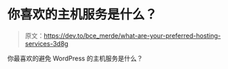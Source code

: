 # 你喜欢的主机服务是什么？

> 原文：<https://dev.to/bce_merde/what-are-your-preferred-hosting-services-3d8g>

你最喜欢的避免 WordPress 的主机服务是什么？
